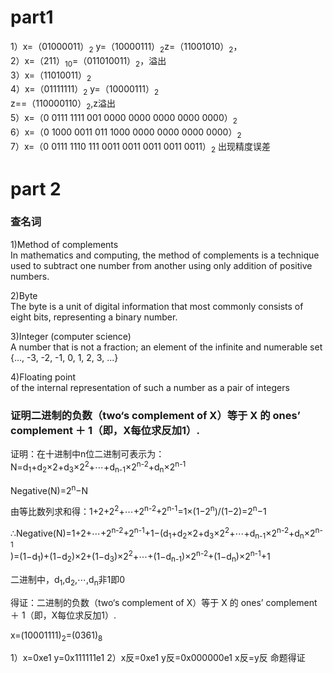 # part1 <br>
1）x=（01000011）<sub>2</sub> y=（10000111）<sub>2</sub>z=（11001010）<sub>2</sub>，<br>
2）x=（211）<sub>10</sub>=（011010011）<sub>2</sub>，溢出<br>
3）x=（11010011）<sub>2</sub><br>
4）x=（01111111）<sub>2</sub> y=（10000111）<sub>2</sub><br>z==（110000110）<sub>2</sub>,z溢出<br>
5）x=（0 0111 1111 001 0000 0000 0000 0000 0000）<sub>2</sub> <br>
6）x=（0 1000 0011 011 1000 0000 0000 0000 0000）<sub>2</sub> <br>
7）x=（0 0111 1110 111 0011 0011 0011 0011 0011）<sub>2</sub> 出现精度误差

# part 2<br>

### 查名词<br>
1)Method of complements<br>
In mathematics and computing, the method of complements is a technique used to subtract one number from another using only addition of positive numbers. <br>

2)Byte<br>
The byte is a unit of digital information that most commonly consists of eight bits, representing a binary number. <br>

3)Integer (computer science)<br>
A number that is not a fraction; an element of the infinite and numerable set {..., -3, -2, -1, 0, 1, 2, 3, ...}<br>

4)Floating point<br>
of the internal representation of such a number as a pair of integers


### 证明二进制的负数（two‘s complement of X）等于 X 的 ones’ complement ＋ 1（即，X每位求反加1）. 
证明：在十进制中n位二进制可表示为：<br> 
N=d<sub>1</sub>+d<sub>2</sub>×2+d<sub>3</sub>×2<sup>2</sup>+⋯+d<sub>n-1</sub>×2<sup>n-2</sup>+d<sub>n</sub>×2<sup>n-1</sup><br>

Negative(N)=2<sup>n</sup>−N <br>

由等比数列求和得：1+2+2<sup>2</sup>+⋯+2<sup>n-2</sup>+2<sup>n-1</sup>=1×(1−2<sup>n</sup>)/(1−2)=2<sup>n</sup>−1 <br>

∴Negative(N)=1+2+⋯+2<sup>n-2</sup>+2<sup>n-1</sup>+1−(d<sub>1</sub>+d<sub>2</sub>×2+d<sub>3</sub>×2<sup>2</sup>+⋯+d<sub>n-1</sub>×2<sup>n-2</sup>+d<sub>n</sub>×2<sup>n-1</sup><br>)=(1−d<sub>1</sub>)+(1−d<sub>2</sub>)×2+(1−d<sub>3</sub>)×2<sup>2</sup>+⋯+(1−d<sub>n-1</sub>)×2<sup>n-2</sup>+(1−d<sub>n</sub>)×2<sup>n-1</sup>+1<br>

二进制中，d<sub>1</sub>,d<sub>2</sub>,⋯,d<sub>n</sub>非1即0

得证：二进制的负数（two‘s complement of X）等于 X 的 ones’ 
complement ＋ 1（即，X每位求反加1）. 


x=(10001111)<sub>2</sub>=(0361)<sub>8</sub>

1）x=0xe1  y=0x111111e1
2）x反=0xe1
y反=0x000000e1
x反=y反
命题得证






